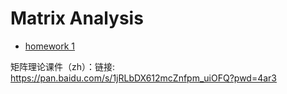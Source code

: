# Matrix Analysis

* [homework 1](homework1/homework1-3.pdf)



矩阵理论课件（zh）：链接: https://pan.baidu.com/s/1jRLbDX612mcZnfpm_uiOFQ?pwd=4ar3